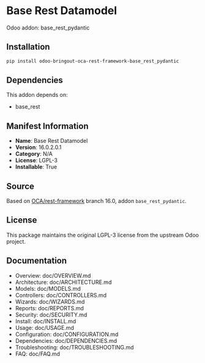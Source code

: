# Base Rest Datamodel

Odoo addon: base_rest_pydantic

## Installation

```bash
pip install odoo-bringout-oca-rest-framework-base_rest_pydantic
```

## Dependencies

This addon depends on:
- base_rest

## Manifest Information

- **Name**: Base Rest Datamodel
- **Version**: 16.0.2.0.1
- **Category**: N/A
- **License**: LGPL-3
- **Installable**: True

## Source

Based on [OCA/rest-framework](https://github.com/OCA/rest-framework) branch 16.0, addon `base_rest_pydantic`.

## License

This package maintains the original LGPL-3 license from the upstream Odoo project.

## Documentation

- Overview: doc/OVERVIEW.md
- Architecture: doc/ARCHITECTURE.md
- Models: doc/MODELS.md
- Controllers: doc/CONTROLLERS.md
- Wizards: doc/WIZARDS.md
- Reports: doc/REPORTS.md
- Security: doc/SECURITY.md
- Install: doc/INSTALL.md
- Usage: doc/USAGE.md
- Configuration: doc/CONFIGURATION.md
- Dependencies: doc/DEPENDENCIES.md
- Troubleshooting: doc/TROUBLESHOOTING.md
- FAQ: doc/FAQ.md

